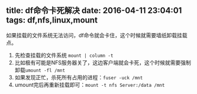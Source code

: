 title: df命令卡死解决
date: 2016-04-11 23:04:01
tags: df,nfs,linux,mount
---
如果挂载的文件系统无法访问，df命令就会卡住，这个时候就需要墙纸卸载挂载点。
<!--more-->

1. 先检查挂载的文件系统 `mount | column -t`
2. 比如极有可能是NFS服务器关了，这边客户端就会卡死，这个时候就需要强制卸载`umount -fl /mnt`
3. 如果发现正忙，杀死所有占用的进程：`fuser -uck /mnt`
4. umount完后再重新挂载即可：`mount -t nfs Server:/data /mnt`